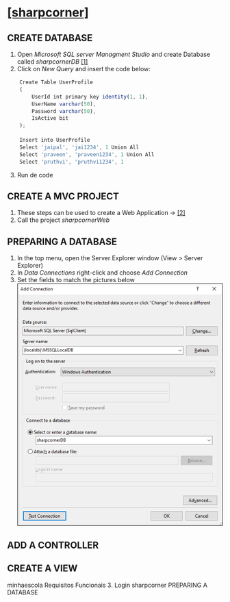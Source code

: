 # [[sharpcorner]](https://www.c-sharpcorner.com/article/simple-login-application-using-Asp-Net-mvc/)

## CREATE DATABASE
1. Open *Microsoft SQL server Managment Studio* and create Database called *sharpcornerDB* [[1]](https://support.mailessentials.gfi.com/hc/en-us/articles/360015116400-How-to-create-a-new-database-in-Microsoft-SQL-Server)
2. Click on *New Query* and insert the code below:
```js
    Create Table UserProfile  
    (  
        UserId int primary key identity(1, 1),  
        UserName varchar(50),  
        Password varchar(50),  
        IsActive bit  
    );

    Insert into UserProfile  
    Select 'jaipal', 'jai1234', 1 Union All  
    Select 'praveen', 'praveen1234', 1 Union All  
    Select 'pruthvi', 'pruthvi1234', 1 
```  
3. Run de code  

## CREATE A MVC PROJECT
1. These steps can be used to create a Web Application  -> [[2]](https://github.com/deyran/pro-asp-net-mvc/blob/main/CHAPTER%207%20-%20SPORTSSTORE%20-%20A%20REAL%20APPLICATION/AA%20GETTING%20STARTED.md)
2. Call the project *sharpcornerWeb*  

## PREPARING A DATABASE
1. In the top menu, open the Server Explorer window (View > Server Explorer)
2. In *Data Connections* right-click and choose *Add Connection*  
3. Set the fields to match the pictures below  <br />
    ![Add Connection](/REQUISITOS%20FUNCIONAIS/03%20-%20LOGIN/0301%20-%20sharpcorner/Pictures/sharpcornerPIC00.png)  

## ADD A CONTROLLER
## CREATE A VIEW

minhaescola
    Requisitos Funcionais
        3. Login
            sharpcorner
                PREPARING A DATABASE